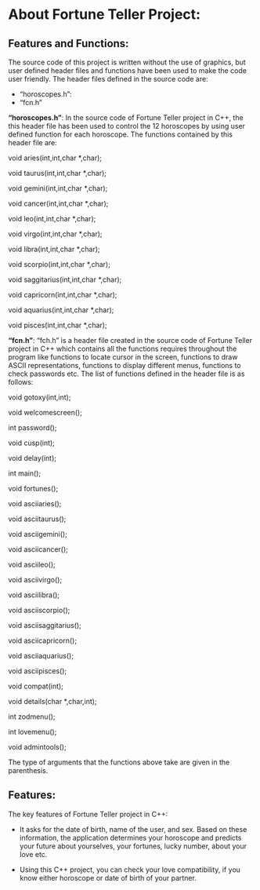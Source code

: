# About Fortune Teller Project:

## Features and Functions:

The source code of this project is written without the use of graphics, but user defined header files and functions have been used to make the code user friendly. The header files defined in the source code are:

- “horoscopes.h”:
- “fcn.h”

**“horoscopes.h”**: In the source code of Fortune Teller project in C++, the this header file has been used to control the 12 horoscopes by using user defined function for each horoscope. The functions contained by this header file are:

void aries(int,int,char *,char);

void taurus(int,int,char *,char);

void gemini(int,int,char *,char);

void cancer(int,int,char *,char);

void leo(int,int,char *,char);

void virgo(int,int,char *,char);

void libra(int,int,char *,char);

void scorpio(int,int,char *,char);

void saggitarius(int,int,char *,char);

void capricorn(int,int,char *,char);

void aquarius(int,int,char *,char);

void pisces(int,int,char *,char);

**“fcn.h”**: “fch.h” is a header file created in the source code of Fortune Teller project in C++ which contains all the functions requires throughout the program like functions to locate cursor in the screen, functions to draw ASCII representations, functions to display different menus, functions to check passwords etc. The list of functions defined in the header file is as follows:

void gotoxy(int,int);

void welcomescreen();

int password();

void cusp(int);

void delay(int);

int main();

void fortunes();

void asciiaries();

void asciitaurus();

void asciigemini();

void asciicancer();

void asciileo();

void asciivirgo();

void asciilibra();

void asciiscorpio();

void asciisaggitarius();

void asciicapricorn();

void asciiaquarius();

void asciipisces();

void compat(int);

void details(char *,char,int);

int zodmenu();

int lovemenu();

void admintools();

The type of arguments that the functions above take are given in the parenthesis.

## Features:

The key features of Fortune Teller project in C++:

- It asks for the date of birth, name of the user, and sex. Based on these information, the application determines your horoscope and predicts your future about yourselves, your fortunes, lucky number, about your love etc.

- Using this C++ project, you can check your love compatibility, if you know either horoscope or date of birth of your partner.
